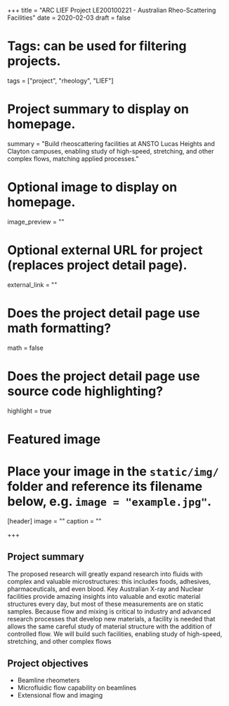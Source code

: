 +++
title = "ARC LIEF Project LE200100221 - Australian Rheo-Scattering Facilities"
date = 2020-02-03
draft = false

# Tags: can be used for filtering projects.
tags = ["project", "rheology", "LIEF"]

# Project summary to display on homepage.
summary = "Build rheoscattering facilities at ANSTO Lucas Heights and Clayton campuses, enabling study of high-speed, stretching, and other complex flows, matching applied processes."

# Optional image to display on homepage.
image_preview = ""

# Optional external URL for project (replaces project detail page).
external_link = ""

# Does the project detail page use math formatting?
math = false

# Does the project detail page use source code highlighting?
highlight = true

# Featured image
# Place your image in the `static/img/` folder and reference its filename below, e.g. `image = "example.jpg"`.
[header]
image = ""
caption = ""

+++
## Project summary
The proposed research will greatly expand research into fluids with complex and valuable microstructures: this includes foods, adhesives, pharmaceuticals, and even blood. 
Key Australian X-ray and Nuclear facilities provide amazing insights into valuable and exotic material structures every day, but most of these measurements are on static samples. 
Because flow and mixing is critical to industry and advanced research processes that develop new materials, a facility is needed that allows the same careful study of material structure with the addition of controlled flow. 
We will build such facilities, enabling study of high-speed, stretching, and other complex flows

## Project objectives

* Beamline rheometers
* Microfluidic flow capability on beamlines
* Extensional flow and imaging
